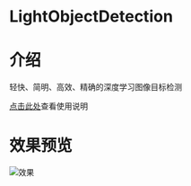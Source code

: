 # LightObjectDetection

# 介绍
轻快、简明、高效、精确的深度学习图像目标检测

[点击此处](https://zhongshijie.gitee.io/2019/10/13/01_01_%E6%B7%B1%E5%BA%A6%E5%AD%A6%E4%B9%A0-%E5%9B%BE%E5%83%8F%E8%AF%86%E5%88%AB/%E5%9B%BE%E5%83%8F%E7%9B%AE%E6%A0%87%E6%A3%80%E6%B5%8B%E9%A1%B9%E7%9B%AE-LightObjectDetection/)查看使用说明

# 效果预览
![效果](https://images.gitee.com/uploads/images/2019/0825/222911_7d50ee1d_1559212.jpeg "微信图片_20190825222858.jpg")

